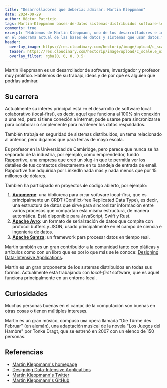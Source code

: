 ```yaml
---
title: "Desarrolladores que deberías admirar: Martin Kleppmann"
date: 2024-09-29
author: Héctor Patricio
tags: Martin-Kleppmann bases-de-datos sistemas-distribuidos software-local-first
comments: true
excerpt: "Hablemos de Martin Kleppmann, uno de los desarrolladores e investigadores de software más influyentes
en el panorama actual de las bases de datos y sistemas que usan datos."
header:
  overlay_image: https://res.cloudinary.com/hectorip/image/upload/c_scale,e_oil_paint:30,w_1400/v1727612113/xavier-coiffic-us2QhEKqPlM-unsplash_cnoliq.jpg
  teaser: https://res.cloudinary.com/hectorip/image/upload/c_scale,e_oil_paint:30,w_1400/v1727612113/xavier-coiffic-us2QhEKqPlM-unsplash_cnoliq.jpg
  overlay_filter: rgba(0, 0, 0, 0.5)
---
```


Martin Kleppmann es un desarrollador de software, investigador y profesor muy prolífico.
Hablemos de su trabajo, ideas y de por qué es alguien que podrías admirar.

## Su carrera

Actualmente su interés principal está en el desarrollo de software local colaborativo (local-first), es decir,
aquel que funciona al 100% sin conexión a una red, pero si tiene conexión a internet, pude
usarse para sincronizarse para colaborar o simplemente para mantener los datos respaldados.

También trabaja en seguridad de sistemas distribuidos, un tema relacionado al anterior,
pero digamos que para temas de mayo escala.

Es profesor en la Universidad de Cambridge, pero parece que nunca se ha separado de la industria,
por ejemplo, como emprendedor, fundó Rapportive, una empresa que creó un plug-in que te permitía
ver los detalles de tus contactos directamente en tu bandeja de entrada de email. Rapportive fue
adquirida por LinkedIn nada más y nada menos que por 15 millones de dólares.

También ha participado en proyectos de código abierto, por ejemplo:

1. [**Automerge**](https://automerge.org/): una biblioteca para crear software local-first, que es principalmente 
un CRDT (Conflict-free Replicated Data Type), es decir, una estructura de datos que sirve para sincronizar
información entre varios procesos que compartan esta misma estructura, de manera automática. Está disponible
para JavaScript, Swift y Rust.
2. [**Apache Avro**](https://avro.apache.org/docs/): un formato de serialización de datos que compite con
protocol buffers y JSON, usado principalmente en el campo de ciencia e ingeniería de datos.
3. [**Apache Samza**](https://samza.apache.org/): un framework para procesar datos en tiempo real.

Martin también es un gran contribuidor a la comunidad tanto con pláticas y artículos como con un libro que
es por lo que más se le conoce: [Designing Data-Intensive Applications](https://dataintensive.net/).


Martin es un gran proponente de los sistemas distribuidos en todas sus formas. Actualmente está trabajando
con _local-first_ software, que es aquel funciona principalmente en un entorno local.


## Curiosidades

Muchas personas buenas en el campo de la computación son buenas en otras cosas o tienen múltiples
intereses.

Martin es un gran músico, compuso una ópera llamada "Die Türme des Februar" (en alemán), una adaptación
musical de la novela "Los Juegos del Hambre" por Tonke Dragt, que se estrenó en 2007 con un elenco de
150 personas.

## Referencias

- [Martin Kleppmann's homepage](https://martin.kleppmann.com/)
- [Designing Data-Intensive Applications](https://dataintensive.net/)
- [Martin Kleppmann's Twitter](https://twitter.com/martinkl)
- [Martin Kleppmann's GitHub](https://github.com/mrkleppmann)
